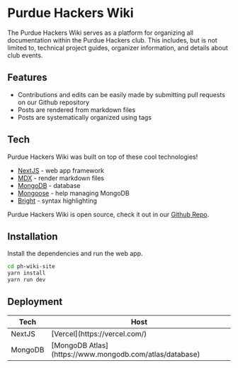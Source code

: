 # Purdue Hackers Wiki

The Purdue Hackers Wiki serves as a platform for organizing all documentation within the Purdue Hackers club. This includes, but is not limited to, technical project guides, organizer information, and details about club events.

## Features
- Contributions and edits can be easily made by submitting pull requests on our Github repository
- Posts are rendered from markdown files
- Posts are systematically organized using tags

## Tech

Purdue Hackers Wiki was built on top of these cool technologies! 

- [NextJS](https://nextjs.org/) - web app framework
- [MDX](https://mdxjs.com/) - render markdown files
- [MongoDB](https://www.mongodb.com/) - database
- [Mongoose](https://mongoosejs.com/docs/) - help managing MongoDB
- [Bright](https://bright.codehike.org/) - syntax highlighting

Purdue Hackers Wiki is open source, check it out in our [Github Repo](https://github.com/purduehackers/ph-wiki-site).

## Installation

Install the dependencies and run the web app.

```sh
cd ph-wiki-site 
yarn install
yarn run dev
```

## Deployment

<table>
    <thead>
        <tr>
            <th>Tech</th>
            <th>Host</th>
        </tr>
    </thead>
    <tbody>
        <tr>
            <td>NextJS</td>
            <td>[Vercel](https://vercel.com/)</td>
        </tr>
        <tr>
            <td>MongoDB</td>
            <td>[MongoDB Atlas](https://www.mongodb.com/atlas/database)</td>
        </tr>
    </tbody>
</table>